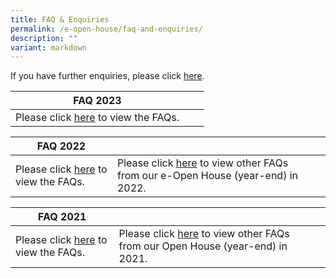 ```yaml
---
title: FAQ & Enquiries
permalink: /e-open-house/faq-and-enquiries/
description: ""
variant: markdown
---
```

If you have further enquiries, please click [here](http://gg.gg/eOH_enquiries).  


| FAQ 2023 |  |  |
| -------- | -------- | -------- |
|Please click [here](/files/FAQS\faqs%20eopen%20house%202023.pdf) to view the FAQs.  |     |    |

| FAQ 2022 |  |  |
| -------- | -------- | -------- |
| Please click [here](/files/e-Open%20House%202022Nov%20\_9%20Nov%2022.pdf) to view the FAQs.  | Please click [here](/files/%20from%20our%20e-Open%20House%20year-end%20in%202022.pdf) to view other FAQs from our e-Open House (year-end) in 2022.    |    |

| FAQ 2021 |  |  |
| -------- | -------- | -------- |
| Please click [here](/files/e-Open%20House%202021%20Nov_FAQs.pdf) to view the FAQs.  |    Please click [here](/files/e-Open%20House%202021%20Nov_Collated%20FAQs%20from%20online%20engagement%20session%2026%20Nov.pdf) to view other FAQs from our Open House (year-end) in 2021. |    |